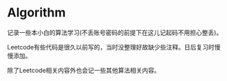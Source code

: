 # Algorithm

记录一些本小白的算法学习(不丢账号密码的前提下在这儿记起码不用担心整丢)。

Leetcode有些代码是很久以前写的，当时没整理好故缺少些注释。日后复习时慢慢添加。

除了Leetcode相关内容外也会记一些其他算法相关内容。
